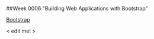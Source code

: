 ##Week 0006 "Building Web Applications with Bootstrap"

[Bootstrap](http://getbootstrap.com/)

< edit me! >
